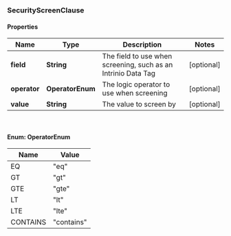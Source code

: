 
### SecurityScreenClause

#### Properties
Name | Type | Description | Notes
------------ | ------------- | ------------- | -------------
**field** | **String** | The field to use when screening, such as an Intrinio Data Tag |  [optional]
**operator** | **OperatorEnum** | The logic operator to use when screening |  [optional]
**value** | **String** | The value to screen by |  [optional]


<br/>

#### Enum: OperatorEnum

Name | Value
---- | -----
EQ | &quot;eq&quot;
GT | &quot;gt&quot;
GTE | &quot;gte&quot;
LT | &quot;lt&quot;
LTE | &quot;lte&quot;
CONTAINS | &quot;contains&quot;



